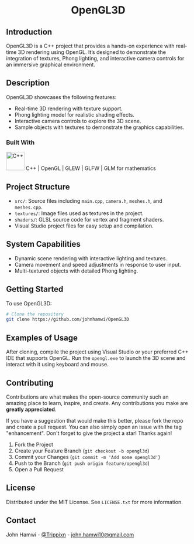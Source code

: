 <!-- HEADER: Title of the project -->
<h1 align="center">OpenGL3D</h1>

<!-- INTRODUCTION: Brief introduction about the project, its inspiration, and purpose -->
## Introduction
OpenGL3D is a C++ project that provides a hands-on experience with real-time 3D rendering using OpenGL. It’s designed to demonstrate the integration of textures, Phong lighting, and interactive camera controls for an immersive graphical environment.

<!-- DESCRIPTION: Detailed description of the project, its features, and functionalities -->
## Description
OpenGL3D showcases the following features:
- Real-time 3D rendering with texture support.
- Phong lighting model for realistic shading effects.
- Interactive camera controls to explore the 3D scene.
- Sample objects with textures to demonstrate the graphics capabilities.

<!-- BUILT WITH: Technologies and tools used in the project -->
### Built With 	
<img width="50" src="https://user-images.githubusercontent.com/25181517/192106073-90fffafe-3562-4ff9-a37e-c77a2da0ff58.png" alt="C++" title="C++"/> 
C++ | OpenGL | GLEW | GLFW | GLM for mathematics

<!-- PROJECT STRUCTURE: Overview of the project's structure and main components -->
## Project Structure
- `src/`: Source files including `main.cpp`, `camera.h`, `meshes.h`, and `meshes.cpp`.
- `textures/`: Image files used as textures in the project.
- `shaders/`: GLSL source code for vertex and fragment shaders.
- Visual Studio project files for easy setup and compilation.

<!-- SYSTEM CAPABILITIES: A list of features and capabilities of the project -->
## System Capabilities
- Dynamic scene rendering with interactive lighting and textures.
- Camera movement and speed adjustments in response to user input.
- Multi-textured objects with detailed Phong lighting.

<!-- GETTING STARTED: Instructions on setting up and starting the project -->
## Getting Started
To use OpenGL3D:
```bash
# Clone the repository
git clone https://github.com/johnhamwi/OpenGL3D
```

<!-- EXAMPLES OF USAGE: Examples showing how to use the project -->
## Examples of Usage
After cloning, compile the project using Visual Studio or your preferred C++ IDE that supports OpenGL. Run the `opengl.exe` to launch the 3D scene and interact with it using keyboard and mouse.

## Contributing
Contributions are what makes the open-source community such an amazing place to learn, inspire, and create. Any contributions you make are **greatly appreciated**.

If you have a suggestion that would make this better, please fork the repo and create a pull request. You can also simply open an issue with the tag "enhancement".
Don't forget to give the project a star! Thanks again!

1. Fork the Project
2. Create your Feature Branch (`git checkout -b opengl3d`)
3. Commit your Changes (`git commit -m 'Add some opengl3d'`)
4. Push to the Branch (`git push origin feature/opengl3d`)
5. Open a Pull Request
   
<!-- LICENSE: Information about the project's license -->
## License
Distributed under the MIT License. See `LICENSE.txt` for more information.

<!-- CONTACT: Contact information for the project maintainer -->
## Contact
John Hamwi - [@Trippixn](https://twitter.com/trippixn) - john.hamwi10@gmail.com
